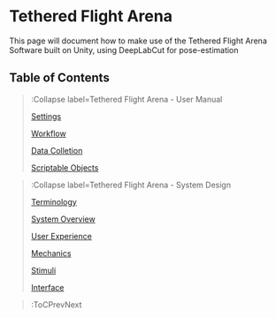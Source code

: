 # Tethered Flight Arena

This page will document how to make use of the Tethered Flight Arena Software built on Unity, using DeepLabCut for pose-estimation

## Table of Contents

> :Collapse label=Tethered Flight Arena - User Manual
>
> [Settings](/docs/usermanual/settings)
>
> [Workflow](/docs/usermanual/workflow)
>
> [Data Colletion](/docs/usermanual/datacollection)
>
> [Scriptable Objects](/docs/usermanual/scriptableobjects)


> :Collapse label=Tethered Flight Arena - System Design
>
> [Terminology](/docs/systemdesign/terminology)
>
> [System Overview](/docs/systemdesign/systemoverview)
>
> [User Experience](/docs/systemdesign/userexperience)
>
> [Mechanics](/docs/systemdesign/mechanics)
>
> [Stimuli](/docs/systemdesign/stimuli)
>
> [Interface](/docs/systemdesign/interface)

> :ToCPrevNext